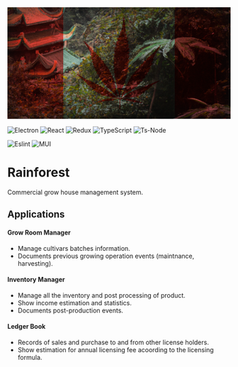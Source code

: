 <img src="./flag.png" alt="drawing" width="600"/>

![Electron](https://img.shields.io/badge/Electron-2B2E3A?style=for-the-badge&logo=electron&logoColor=9FEAF9) ![React](https://img.shields.io/badge/React-20232A?style=for-the-badge&logo=react&logoColor=61DAFB) ![Redux](https://img.shields.io/badge/Redux-593D88?style=for-the-badge&logo=redux&logoColor=white) ![TypeScript](https://img.shields.io/badge/typescript-%23007ACC.svg?style=for-the-badge&logo=typescript&logoColor=white) ![Ts-Node](https://img.shields.io/badge/ts--node-3178C6?style=for-the-badge&logo=ts-node&logoColor=white)

![Eslint](https://img.shields.io/badge/eslint-3A33D1?style=for-the-badge&logo=eslint&logoColor=white) ![MUI](https://img.shields.io/badge/Material%20UI-007FFF?style=for-the-badge&logo=mui&logoColor=white)

# Rainforest

Commercial grow house management system.

## Applications

#### Grow Room Manager

- Manage cultivars batches information.
- Documents previous growing operation events (maintnance, harvesting).

#### Inventory Manager

- Manage all the inventory and post processing of product.
- Show income estimation and statistics.
- Documents post-production events.

#### Ledger Book

- Records of sales and purchase to and from other license holders.
- Show estimation for annual licensing fee acoording to the licensing formula.
